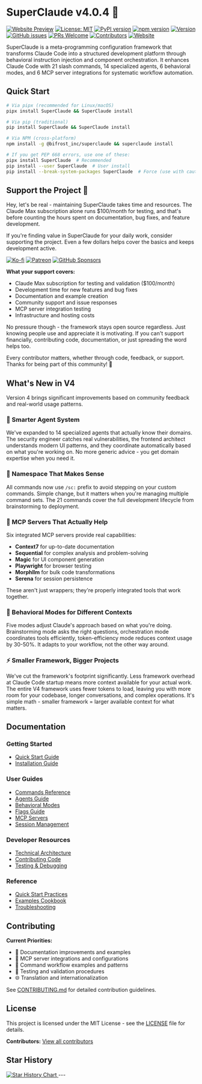 # SuperClaude v4.0.4 🚀
[![Website Preview](https://img.shields.io/badge/Visit-Website-blue?logo=google-chrome)](https://superclaude-org.github.io/SuperClaude_Website/)
[![License: MIT](https://img.shields.io/badge/License-MIT-yellow.svg)](https://opensource.org/licenses/MIT)
[![PyPI version](https://img.shields.io/pypi/v/SuperClaude.svg)](https://pypi.org/project/SuperClaude/)
[![npm version](https://img.shields.io/npm/v/@bifrost_inc/superclaude.svg)](https://www.npmjs.com/package/@bifrost_inc/superclaude)
[![Version](https://img.shields.io/badge/version-4.0.4-blue.svg)](https://github.com/SuperClaude-Org/SuperClaude_Framework)
[![GitHub issues](https://img.shields.io/github/issues/SuperClaude-Org/SuperClaude_Framework)](https://github.com/SuperClaude-Org/SuperClaude_Framework/issues)
[![PRs Welcome](https://img.shields.io/badge/PRs-welcome-brightgreen.svg)](https://github.com/SuperClaude-Org/SuperClaude_Framework/blob/master/CONTRIBUTING.md)
[![Contributors](https://img.shields.io/github/contributors/SuperClaude-Org/SuperClaude_Framework)](https://github.com/SuperClaude-Org/SuperClaude_Framework/graphs/contributors)
[![Website](https://img.shields.io/website?url=https://superclaude-org.github.io/SuperClaude_Website/)](https://superclaude-org.github.io/SuperClaude_Website/)

SuperClaude is a meta-programming configuration framework that transforms Claude Code into a structured development platform through behavioral instruction injection and component orchestration. It enhances Claude Code with 21 slash commands, 14 specialized agents, 6 behavioral modes, and 6 MCP server integrations for systematic workflow automation.

## Quick Start

```bash
# Via pipx (recommended for Linux/macOS)
pipx install SuperClaude && SuperClaude install

# Via pip (traditional)
pip install SuperClaude && SuperClaude install

# Via NPM (cross-platform)
npm install -g @bifrost_inc/superclaude && superclaude install

# If you get PEP 668 errors, use one of these:
pipx install SuperClaude  # Recommended
pip install --user SuperClaude  # User install
pip install --break-system-packages SuperClaude  # Force (use with caution)
```

## Support the Project 💖

Hey, let's be real - maintaining SuperClaude takes time and resources. The Claude Max subscription alone runs $100/month for testing, and that's before counting the hours spent on documentation, bug fixes, and feature development.

If you're finding value in SuperClaude for your daily work, consider supporting the project. Even a few dollars helps cover the basics and keeps development active.

[![Ko-fi](https://img.shields.io/badge/Ko--fi-Support%20Me-ff5e5b?style=for-the-badge&logo=ko-fi)](https://ko-fi.com/superclaude)
[![Patreon](https://img.shields.io/badge/Patreon-Become%20a%20Patron-f96854?style=for-the-badge&logo=patreon)](https://patreon.com/superclaude)
[![GitHub Sponsors](https://img.shields.io/badge/GitHub-Sponsor-30363D?style=for-the-badge&logo=github-sponsors)](https://github.com/sponsors/SuperClaude-Org)

**What your support covers:**
- Claude Max subscription for testing and validation ($100/month)
- Development time for new features and bug fixes
- Documentation and example creation
- Community support and issue responses
- MCP server integration testing
- Infrastructure and hosting costs

No pressure though - the framework stays open source regardless. Just knowing people use and appreciate it is motivating. If you can't support financially, contributing code, documentation, or just spreading the word helps too. 

Every contributor matters, whether through code, feedback, or support. Thanks for being part of this community! 🙏

## What's New in V4

Version 4 brings significant improvements based on community feedback and real-world usage patterns.

### 🤖 Smarter Agent System
We've expanded to 14 specialized agents that actually know their domains. The security engineer catches real vulnerabilities, the frontend architect understands modern UI patterns, and they coordinate automatically based on what you're working on. No more generic advice - you get domain expertise when you need it.

### 📝 Namespace That Makes Sense
All commands now use `/sc:` prefix to avoid stepping on your custom commands. Simple change, but it matters when you're managing multiple command sets. The 21 commands cover the full development lifecycle from brainstorming to deployment.

### 🔧 MCP Servers That Actually Help
Six integrated MCP servers provide real capabilities:
- **Context7** for up-to-date documentation
- **Sequential** for complex analysis and problem-solving
- **Magic** for UI component generation
- **Playwright** for browser testing
- **Morphllm** for bulk code transformations
- **Serena** for session persistence

These aren't just wrappers; they're properly integrated tools that work together.

### 🎯 Behavioral Modes for Different Contexts
Five modes adjust Claude's approach based on what you're doing. Brainstorming mode asks the right questions, orchestration mode coordinates tools efficiently, token-efficiency mode reduces context usage by 30-50%. It adapts to your workflow, not the other way around.

### ⚡ Smaller Framework, Bigger Projects
We've cut the framework's footprint significantly. Less framework overhead at Claude Code startup means more context available for your actual work. The entire V4 framework uses fewer tokens to load, leaving you with more room for your codebase, longer conversations, and complex operations. It's simple math - smaller framework = larger available context for what matters.

## Documentation

### Getting Started
- [Quick Start Guide](Docs/Getting-Started/quick-start.md)
- [Installation Guide](Docs/Getting-Started/installation.md)

### User Guides
- [Commands Reference](Docs/User-Guide/commands.md)
- [Agents Guide](Docs/User-Guide/agents.md)
- [Behavioral Modes](Docs/User-Guide/modes.md)
- [Flags Guide](Docs/User-Guide/flags.md)
- [MCP Servers](Docs/User-Guide/mcp-servers.md)
- [Session Management](Docs/User-Guide/session-management.md)

### Developer Resources
- [Technical Architecture](Docs/Developer-Guide/technical-architecture.md)
- [Contributing Code](Docs/Developer-Guide/contributing-code.md)
- [Testing & Debugging](Docs/Developer-Guide/testing-debugging.md)

### Reference
- [Quick Start Practices](Docs/Reference/quick-start-practices.md)
- [Examples Cookbook](Docs/Reference/examples-cookbook.md)
- [Troubleshooting](Docs/Reference/troubleshooting.md)

## Contributing

**Current Priorities:**
- 📝 Documentation improvements and examples
- 🔧 MCP server integrations and configurations
- 🎯 Command workflow examples and patterns
- 🧪 Testing and validation procedures
- 🌐 Translation and internationalization

See [CONTRIBUTING.md](CONTRIBUTING.md) for detailed contribution guidelines.

## License

This project is licensed under the MIT License - see the [LICENSE](LICENSE) file for details.

**Contributors:** [View all contributors](https://github.com/SuperClaude-Org/SuperClaude_Framework/graphs/contributors)

## Star History

<a href="https://www.star-history.com/#SuperClaude-Org/SuperClaude_Framework&Date">
 <picture>
   <source media="(prefers-color-scheme: dark)" srcset="https://api.star-history.com/svg?repos=SuperClaude-Org/SuperClaude_Framework&type=Date&theme=dark" />
   <source media="(prefers-color-scheme: light)" srcset="https://api.star-history.com/svg?repos=SuperClaude-Org/SuperClaude_Framework&type=Date" />
   <img alt="Star History Chart" src="https://api.star-history.com/svg?repos=SuperClaude-Org/SuperClaude_Framework&type=Date" />
 </picture>
</a>
---